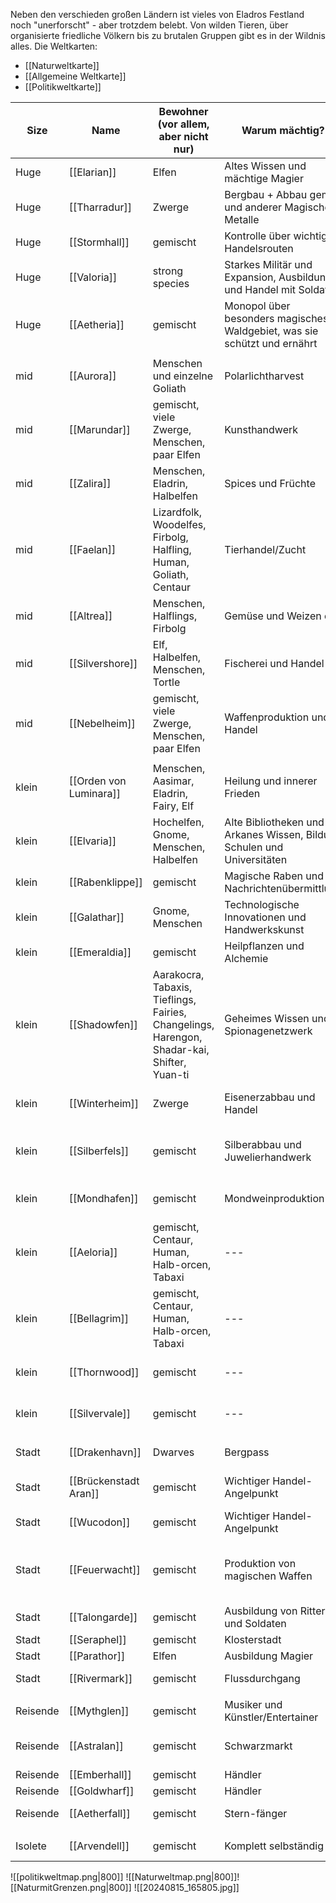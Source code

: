 Neben den verschieden großen Ländern ist vieles von Eladros Festland noch "unerforscht" - aber trotzdem belebt. Von wilden Tieren, über organisierte friedliche Völkern bis zu brutalen Gruppen gibt es in der Wildnis alles.
Die Weltkarten:
- [[Naturweltkarte]]
- [[Allgemeine Weltkarte]]
- [[Politikweltkarte]]

| Size     | Name                            | Bewohner (vor allem, aber nicht nur)                                                        | Warum mächtig?                                                           | Symbol                                                       |
| -------- | ------------------------------- | ------------------------------------------------------------------------------------------- | ------------------------------------------------------------------------ | ------------------------------------------------------------ |
| Huge     | [[Elarian]]            | Elfen                                                                                       | Altes Wissen und mächtige Magier                                         | Silberner Drache auf Blau                                    |
| Huge     | [[Tharradur]]          | Zwerge                                                                                      | Bergbau + Abbau gems und anderer Magischer Metalle                       | Hammer und Pickaxe auf Grau                                  |
| Huge     | [[Stormhall]]          | gemischt                                                                                    | Kontrolle über wichtige Handelsrouten                                    | Silberne Brücke auf Blau                                     |
| Huge     | [[Valoria]]            | strong species                                                                              | Starkes Militär und Expansion, Ausbildung und Handel mit Soldaten        | Goldenes schwert auf Schwarz                                 |
| Huge     | [[Aetheria]]           | gemischt                                                                                    | Monopol über besonders magisches Waldgebiet, was sie schützt und ernährt | Baum mit Strahlen auf Goldenem Hintergrund                   |
|          |                                 |                                                                                             |                                                                          |                                                              |
| mid      | [[Aurora]]             | Menschen und einzelne Goliath                                                               | Polarlichtharvest                                                        | Polarlichtsymbol                                             |
| mid      | [[Marundar]]           | gemischt, viele Zwerge, Menschen,  paar Elfen                                               | Kunsthandwerk                                                            | Goldene Lyra auf Blau                                        |
| mid      | [[Zalira]]             | Menschen, Eladrin, Halbelfen                                                                | Spices und Früchte                                                       | Goldene Palme auf Grün                                       |
| mid      | [[Faelan]]             | Lizardfolk, Woodelfes, Firbolg, Halfling, Human, Goliath, Centaur                           | Tierhandel/Zucht                                                         | Brauner Stier auf Grün                                       |
| mid      | [[Altrea]]             | Menschen, Halflings, Firbolg                                                                | Gemüse und Weizen oä                                                     | Goldene Ähre auf Braun                                       |
| mid      | [[Silvershore]]        | Elf, Halbelfen, Menschen, Tortle                                                            | Fischerei und Handel                                                     | Silberne Welle auf Blau                                      |
| mid      | [[Nebelheim]]          | gemischt, viele Zwerge, Menschen,  paar Elfen                                               | Waffenproduktion und Handel                                              | Goldenes Schwert auf Grün                                    |
|          |                                 |                                                                                             |                                                                          |                                                              |
| klein    | [[Orden von Luminara]] | Menschen, Aasimar, Eladrin, Fairy, Elf                                                      | Heilung und innerer Frieden                                              | Silberner Mond auf Blau                                      |
| klein    | [[Elvaria]]            | Hochelfen, Gnome, Menschen, Halbelfen                                                       | Alte Bibliotheken und Arkanes Wissen, Bildung Schulen und Universitäten  | Silberne Feder auf Blau                                      |
| klein    | [[Rabenklippe]]        | gemischt                                                                                    | Magische Raben und Nachrichtenübermittlung                               | Rabe auf Dunkelblau                                          |
| klein    | [[Galathar]]           | Gnome, Menschen                                                                             | Technologische Innovationen und Handwerkskunst                           | Zahnrad auf Silber                                           |
| klein    | [[Emeraldia]]          | gemischt                                                                                    | Heilpflanzen und Alchemie                                                | Grünes Blatt auf Silber                                      |
| klein    | [[Shadowfen]]          | Aarakocra, Tabaxis, Tieflings, Fairies, Changelings, Harengon, Shadar-kai, Shifter, Yuan-ti | Geheimes Wissen und Spionagenetzwerk                                     | Schwarzer Dolch auf Grün                                     |
| klein    | [[Winterheim]]         | Zwerge                                                                                      | Eisenerzabbau und Handel                                                 | Silberne Spitzhacke auf dunkelgrau                           |
| klein    | [[Silberfels]]         | gemischt                                                                                    | Silberabbau und Juwelierhandwerk                                         | Glitzernder Fels mit steckender Spitzhacke auf schwarz       |
| klein    | [[Mondhafen]]          | gemischt                                                                                    | Mondweinproduktion                                                       | Silberner Mond auf Flasche auf Blau                          |
| klein    | [[Aeloria]]            | gemischt, Centaur, Human, Halb-orcen, Tabaxi                                                | ---                                                                      | Goldene Sonne auf Weiß                                       |
| klein    | [[Bellagrim]]          | gemischt, Centaur, Human, Halb-orcen, Tabaxi                                                | ---                                                                      | Drei Goldene Sterne auf Orange                               |
| klein    | [[Thornwood]]          | gemischt                                                                                    | ---                                                                      | grünbraune Dornenranken auf Orange                           |
| klein    | [[Silvervale]]         | gemischt                                                                                    | ---                                                                      | Silberne Schwaden auf hellblau                               |
|          |                                 |                                                                                             |                                                                          |                                                              |
| Stadt    | [[Drakenhavn]]         | Dwarves                                                                                     | Bergpass                                                                 | Silberner Berg auf Blau                                      |
| Stadt    | [[Brückenstadt Aran]]  | gemischt                                                                                    | Wichtiger Handel-Angelpunkt                                              | Blaues Wasser und Rote Sonne auf Grau                        |
| Stadt    | [[Wucodon]]            | gemischt                                                                                    | Wichtiger Handel-Angelpunkt                                              | Brauner Wagen auf Blau                                       |
| Stadt    | [[Feuerwacht]]         | gemischt                                                                                    | Produktion von magischen Waffen                                          | Silbernes geschwungenes Schwert auf orangener Sonne auf weiß |
| Stadt    | [[Talongarde]]         | gemischt                                                                                    | Ausbildung von Rittern und Soldaten                                      | Grauer Heml auf schwarz                                      |
| Stadt    | [[Seraphel]]           | gemischt                                                                                    | Klosterstadt                                                             | Sonne                                                        |
| Stadt    | [[Parathor]]           | Elfen                                                                                       | Ausbildung Magier                                                        | 4 Elemente                                                   |
| Stadt    | [[Rivermark]]          | gemischt                                                                                    | Flussdurchgang                                                           | Fluss mit strich in Mitte                                    |
|          |                                 |                                                                                             |                                                                          |                                                              |
| Reisende | [[Mythglen]]           | gemischt                                                                                    | Musiker und Künstler/Entertainer                                         | Goldene Harfe                                                |
| Reisende | [[Astralan]]           | gemischt                                                                                    | Schwarzmarkt                                                             | Schwarze Maske; Kreuz auf Silber                             |
| Reisende | [[Emberhall]]          | gemischt                                                                                    | Händler                                                                  | Goldenes Schiff                                              |
| Reisende | [[Goldwharf]]          | gemischt                                                                                    | Händler                                                                  | Silbernes Kamel                                              |
| Reisende | [[Aetherfall]]         | gemischt                                                                                    | Stern-fänger                                                             | Silberner Stern auf Blau                                     |
|          |                                 |                                                                                             |                                                                          |                                                              |
| Isolete  | [[Arvendell]]          | gemischt                                                                                    | Komplett selbständig                                                     | Roter Knick auf Schwarz                                      |

![[politikweltmap.png|800]]
  ![[Naturweltmap.png|800]]![[NaturmitGrenzen.png|800]]
![[20240815_165805.jpg]]